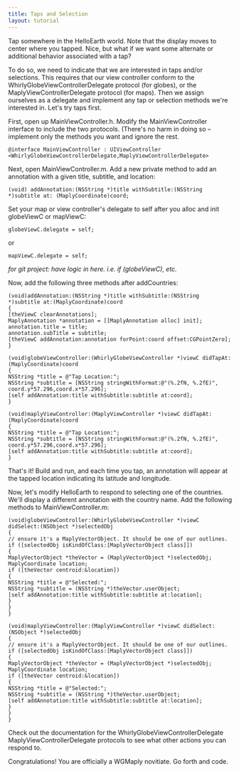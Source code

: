```yaml
---
title: Taps and Selection
layout: tutorial
---
```


Tap somewhere in the HelloEarth world. Note that the display moves to center where you tapped. Nice, but what if we want some alternate or additional behavior associated with a tap?

To do so, we need to indicate that we are interested in taps and/or selections. This requires that our view controller conform to the WhirlyGlobeViewControllerDelegate protocol (for globes), or the MaplyViewControllerDelegate protocol (for maps). Then we assign ourselves as a delegate and implement any tap or selection methods we're interested in. Let's try taps first.

First, open up MainViewController.h. Modify the MainViewController interface to include the two protocols. (There's no harm in doing so – implement only the methods you want and ignore the rest.

~~~objc
@interface MainViewController : UIViewController <WhirlyGlobeViewControllerDelegate,MaplyViewControllerDelegate>
~~~

Next, open MainViewController.m. Add a new private method to add an annotation with a given title, subtitle, and location:

~~~objc
­(void) addAnnotation:(NSString *)title withSubtitle:(NSString *)subtitle at: (MaplyCoordinate)coord;
~~~

Set your map or view controller's delegate to self after you alloc and init globeViewC or mapViewC:

~~~objc
globeViewC.delegate = self;
~~~

or

~~~objc
mapViewC.delegate = self;
~~~

*for git project: have logic in here. i.e. if (globeViewC), etc.*

Now, add the following three methods after addCountries:

~~~objc
­(void)addAnnotation:(NSString *)title withSubtitle:(NSString *)subtitle at:(MaplyCoordinate)coord
{
[theViewC clearAnnotations];
MaplyAnnotation *annotation = [[MaplyAnnotation alloc] init];
annotation.title = title;
annotation.subTitle = subtitle;
[theViewC addAnnotation:annotation forPoint:coord offset:CGPointZero];
}

­(void)globeViewController:(WhirlyGlobeViewController *)viewC didTapAt:(MaplyCoordinate)coord
{
NSString *title = @"Tap Location:";
NSString *subtitle = [NSString stringWithFormat:@"(%.2fN, %.2fE)", coord.y*57.296,coord.x*57.296];
[self addAnnotation:title withSubtitle:subtitle at:coord];
}

­(void)maplyViewController:(MaplyViewController *)viewC didTapAt:(MaplyCoordinate)coord
{
NSString *title = @"Tap Location:";
NSString *subtitle = [NSString stringWithFormat:@"(%.2fN, %.2fE)", coord.y*57.296,coord.x*57.296];
[self addAnnotation:title withSubtitle:subtitle at:coord];
}
~~~

That's it! Build and run, and each time you tap, an annotation will appear at the tapped location indicating its latitude and longitude.

Now, let's modify HelloEarth to respond to selecting one of the countries. We'll display a different annotation with the country name. Add the following methods to MainViewController.m:

~~~objc
­(void)globeViewController:(WhirlyGlobeViewController *)viewC didSelect:(NSObject *)selectedObj
{
// ensure it's a MaplyVectorObject. It should be one of our outlines.
if ([selectedObj isKindOfClass:[MaplyVectorObject class]])
{
MaplyVectorObject *theVector = (MaplyVectorObject *)selectedObj;
MaplyCoordinate location;
if ([theVector centroid:&location])
{
NSString *title = @"Selected:";
NSString *subtitle = (NSString *)theVector.userObject;
[self addAnnotation:title withSubtitle:subtitle at:location];
}
}
}

­(void)maplyViewController:(MaplyViewController *)viewC didSelect:(NSObject *)selectedObj
{
// ensure it's a MaplyVectorObject. It should be one of our outlines.
if ([selectedObj isKindOfClass:[MaplyVectorObject class]])
{
MaplyVectorObject *theVector = (MaplyVectorObject *)selectedObj;
MaplyCoordinate location;
if ([theVector centroid:&location])
{
NSString *title = @"Selected:";
NSString *subtitle = (NSString *)theVector.userObject;
[self addAnnotation:title withSubtitle:subtitle at:location];
}
}
}
~~~

Check out the documentation for the WhirlyGlobeViewControllerDelegate MaplyViewControllerDelegate protocols to see what other actions you can respond to.

Congratulations! You are officially a WG­Maply novitiate. Go forth and code.

